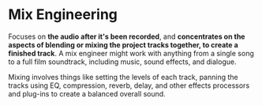 # Mix Engineering

Focuses on **the audio after it's been recorded**, and **concentrates on the aspects of blending or mixing the project tracks together, to create a finished track**. A mix engineer might work with anything from a single song to a full film soundtrack, including music, sound effects, and dialogue.

Mixing involves things like setting the levels of each track, panning the tracks using EQ, compression, reverb, delay, and other effects processors and plug-ins to create a balanced overall sound.
